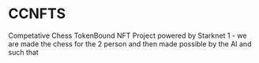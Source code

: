 # CCNFTS
Competative Chess TokenBound NFT Project powered by Starknet 
1 - we are made the chess for the 2 person and then made possible by the AI and such that 